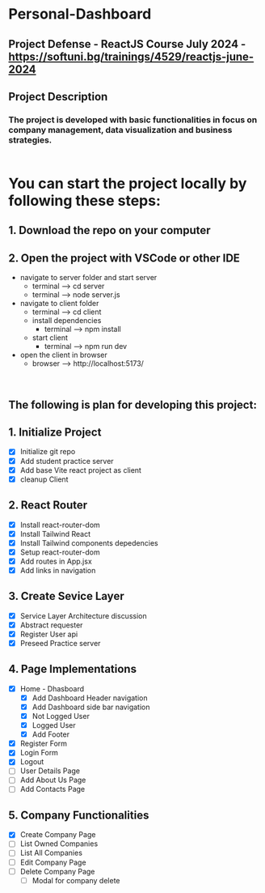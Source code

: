 # Personal-Dashboard
## Project Defense - ReactJS Course July 2024 - https://softuni.bg/trainings/4529/reactjs-june-2024
## Project Description
### The project is developed with basic functionalities in focus on company management, data visualization and business strategies.<br><br>

# You can start the project locally by following these steps:
## 1. Download the repo on your computer
## 2. Open the project with VSCode or other IDE
  - navigate to server folder and start server
      * terminal --> cd server
      * terminal --> node server.js
  - navigate to client folder
      * terminal --> cd client
    - install dependencies
      * terminal --> npm install
    - start client
      * terminal --> npm run dev
  - open the client in browser
    * browser --> http://localhost:5173/

<br>

## The following is plan for developing this project:

## 1. Initialize Project
- [x] Initialize git repo
- [x] Add student practice server
- [x] Add base Vite react project as client
- [x] cleanup Client

## 2. React Router
- [x] Install react-router-dom
- [x] Install Tailwind React
- [x] Install Tailwind components depedencies
- [x] Setup react-router-dom
- [x] Add routes in App.jsx
- [x] Add links in navigation

## 3. Create Sevice Layer
- [x] Service Layer Architecture discussion
- [x] Abstract requester
- [x] Register User api
- [x] Preseed Practice server

## 4. Page Implementations
- [x] Home - Dhasboard
  - [x] Add Dashboard Header navigation
  - [x] Add Dashboard side bar navigation 
  - [x] Not Logged User
  - [x] Logged User
  - [x] Add Footer
- [x] Register Form
- [x] Login Form
- [x] Logout
- [ ] User Details Page
- [ ] Add About Us Page
- [ ] Add Contacts Page

## 5. Company Functionalities
- [x] Create Company Page
- [ ] List Owned Companies
- [ ] List All Companies
- [ ] Edit Company Page
- [ ] Delete Company Page
  - [ ] Modal for company delete